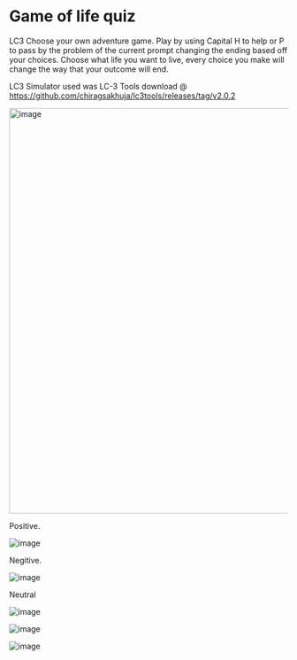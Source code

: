 # Game of life quiz
LC3 Choose your own adventure game.
Play by using Capital H to help or P to pass by the problem of the current prompt changing the ending based off your choices.
Choose what life you want to live, every choice you make will change the way that your outcome will end.


LC3 Simulator used was LC-3 Tools download @ https://github.com/chiragsakhuja/lc3tools/releases/tag/v2.0.2

<img width="732" alt="image" src="https://github.com/user-attachments/assets/b90c1406-af06-4704-9737-1244c7983cee" />


Positive.

![image](https://github.com/user-attachments/assets/e3945961-f701-4198-861e-f5f4d75a1886)

Negitive.


![image](https://github.com/user-attachments/assets/65aeac1e-126f-473a-b015-6668fadd5d2d)

Neutral

![image](https://github.com/user-attachments/assets/8569b87c-e385-41de-b896-3ac44038bae9)

![image](https://github.com/user-attachments/assets/09974585-a012-4551-a94e-5ad668f84902)

![image](https://github.com/user-attachments/assets/7987ff2b-6994-4956-b641-576d718a1dab)
